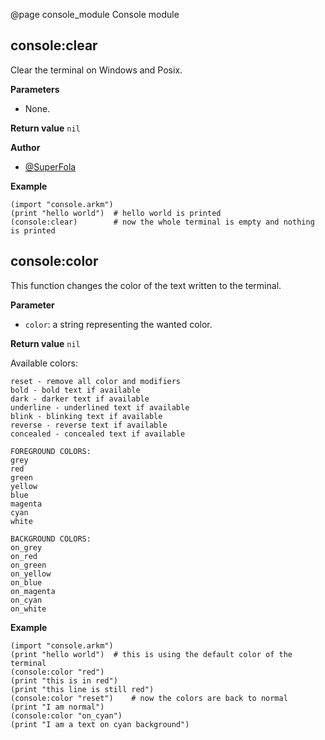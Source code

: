 @page console_module Console module

## console:clear

Clear the terminal on Windows and Posix.

**Parameters**
- None.

**Return value** `nil`

**Author**
- [@SuperFola](https://github.com/SuperFola)

**Example**
~~~~{.lisp}
(import "console.arkm")
(print "hello world")  # hello world is printed
(console:clear)        # now the whole terminal is empty and nothing is printed
~~~~

## console:color

This function changes the color of the text written to the terminal.

**Parameter**
- `color`: a string representing the wanted color.

**Return value** `nil`

Available colors:
```
reset - remove all color and modifiers
bold - bold text if available
dark - darker text if available
underline - underlined text if available
blink - blinking text if available
reverse - reverse text if available
concealed - concealed text if available

FOREGROUND COLORS:
grey
red
green
yellow
blue
magenta
cyan
white

BACKGROUND COLORS:
on_grey
on_red
on_green
on_yellow
on_blue
on_magenta
on_cyan
on_white
```

**Example**
~~~~{.lisp}
(import "console.arkm")
(print "hello world")  # this is using the default color of the terminal
(console:color "red")
(print "this is in red")
(print "this line is still red")
(console:color "reset")    # now the colors are back to normal
(print "I am normal")
(console:color "on_cyan")
(print "I am a text on cyan background")
~~~~